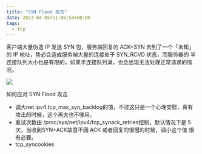 ```yaml
---
title: "SYN Flood 攻击"
date: 2023-04-05T11:06:54+08:00
tags:
  - tcp
---
```


客户端大量伪造 IP 发送 SYN 包，服务端回复的 ACK+SYN 去到了一个「未知」的 IP 地址，势必会造成服务端大量的连接处于 SYN_RCVD 状态，而服务器的
半连接队列大小也是有限的，如果半连接队列满，也会出现无法处理正常请求的情况。

![](https://p1-jj.byteimg.com/tos-cn-i-t2oaga2asx/gold-user-assets/2019/6/29/16ba36e681b24ff3~tplv-t2oaga2asx-zoom-in-crop-mark:3024:0:0:0.awebp)

如何应对 SYN Flood 攻击

- 调大net.ipv4.tcp_max_syn_backlog的值，不过这只是一个心理安慰，真有攻击的时候，这个再大也不够用。
- 重试次数由 /proc/sys/net/ipv4/tcp_synack_retries控制，默认情况下是 5 次，当收到SYN+ACK故意不回 ACK 或者回复的很慢的时候，调小这个值
  很有必要。
- tcp_syncookies
